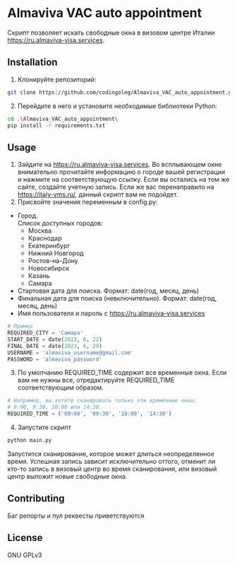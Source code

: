 # Almaviva VAC auto appointment

Скрипт позволяет искать свободные окна в визовом центре Италии https://ru.almaviva-visa.services.

## Installation
1. Клонируйте репозиторий:
```bash
git clone https://github.com/codingoleg/Almaviva_VAC_auto_appointment.git
```
2. Перейдите в него и установите необходимые библиотеки Python:
```bash
cd .\Almaviva_VAC_auto_appointment\
pip install -r requirements.txt
```

## Usage
1. Зайдите на https://ru.almaviva-visa.services. Во всплывающем окне
внимательно прочитайте информацию о городе вашей регистрации и нажмите на
соответствующую ссылку. Если вы остались на том же сайте, создайте учетную 
запись. Если же вас перенаправило на https://italy-vms.ru/, 
данный скрипт вам не подойдет.
2. Присвойте значения переменным в config.py:
+ Город.\
Список доступных городов:
   + Москва
   + Краснодар
   + Екатеринбург
   + Нижний Новгород
   + Ростов-на-Дону
   + Новосибирск
   + Казань
   + Самара
+ Стартовая дата для поиска. Формат: date(год, месяц, день)
+ Финальная дата для поиска (невключительно). Формат: date(год, месяц, день)
+ Имя пользователя и пароль с https://ru.almaviva-visa.services
```python
# Пример
REQUIRED_CITY = 'Самара'
START_DATE = date(2023, 6, 22)
FINAL_DATE = date(2023, 6, 29)
USERNAME = 'almaviva_username@gmail.com'
PASSWORD = 'almaviva_password'
```
3. По умолчанию REQUIRED_TIME содержит все временные окна. Если вам не нужны 
все, отредактируйте REQUIRED_TIME соответствующим образом.
```python
# Например, вы хотите сканировать только эти временные окна: 
# 9:00, 9:30, 10:00 или 14:30.
REQUIRED_TIME = ('09:00', '09:30', '10:00', '14:30')
```
4. Запустите скрипт
```bash
python main.py
```
Запустится сканирование, которое может длиться неопределенное время. Успешная
запись зависит исключительно оттого, отменит ли кто-то запись в визовый центр
во время сканирования, или визовый центр выложит новые свободные окна. 

## Contributing
Баг репорты и пул реквесты приветствуются

## License
GNU GPLv3 